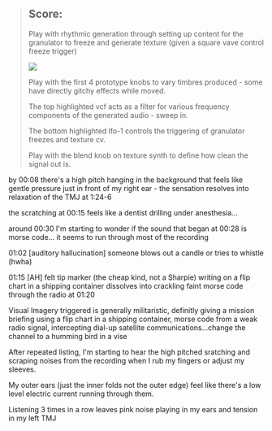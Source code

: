 > ## Score:
> 
> Play with rhythmic generation through setting up content for the granulator to freeze and generate texture (given a square vave control freeze trigger) 
> 
> <img src="https://i.imgur.com/83i5zwp.png">
> 
> Play with the first 4 prototype knobs to vary timbres produced - some have directly gitchy effects while moved.
> 
> The top highlighted vcf acts as a filter for various frequency components of the generated audio - sweep in.
> 
> The bottom highlighted lfo-1 controls the triggering of granulator freezes and texture cv.
> 
> Play with the blend knob on texture synth to define how clean the signal out is.

by 00:08 there's a high pitch hanging in the background that feels like gentle pressure just in front of my right ear - the sensation resolves into relaxation of the TMJ at 1:24-6

the scratching at 00:15 feels like a dentist drilling under anesthesia...

around 00:30 I'm starting to wonder if the sound that began at 00:28 is morse code... it seems to run through most of the recording

01:02 [auditory hallucination] someone blows out a candle or tries to whistle (hwha)

01:15 [AH] felt tip marker (the cheap kind, not a Sharpie) writing on a flip chart in a shipping container dissolves into crackling faint morse code through the radio at 01:20

Visual Imagery triggered is generally militaristic, definitly giving a mission briefing using a flip chart in a shipping container, morse code from a weak radio signal, intercepting dial-up satellite communications...change the channel to a humming bird in a vise 

After repeated listing, I'm starting to hear the high pitched sratching and scraping noises from the recording when I rub my fingers or adjust my sleeves.

My outer ears (just the inner folds not the outer edge) feel like there's a low level electric current running through them.

Listening 3 times in a row leaves pink noise playing in my ears and tension in my left TMJ

